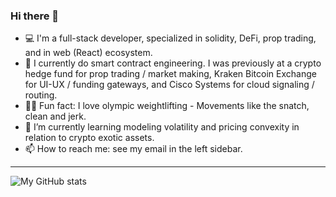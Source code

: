 ### Hi there 👋

- 💻 I'm a full-stack developer, specialized in solidity, DeFi, prop trading, and in web (React) ecosystem.
- 💼 I currently do smart contract engineering.  I was previously at a crypto hedge fund for prop trading / market making, Kraken Bitcoin Exchange for UI-UX / funding gateways, and Cisco Systems for cloud signaling / routing. 
- 🏋️‍♀️ Fun fact: I love olympic weightlifting - Movements like the snatch, clean and jerk.
- 🌱 I’m currently learning modeling volatility and pricing convexity in relation to crypto exotic assets. 
- 📫 How to reach me: see my email in the left sidebar.

<hr />


![My GitHub stats](https://github-readme-stats.vercel.app/api?username=fqlx&show_icons=true&theme=dark&include_all_commits=true)
